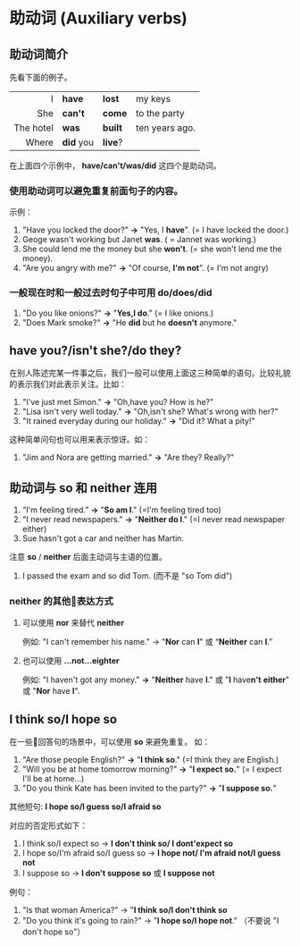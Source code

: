 # 助动词 (Auxiliary verbs)


## 助动词简介
先看下面的例子。

|           |             |           |                |
| --------: | ----------- | --------- | -------------- |
| I         | **have**    | **lost**  | my keys        |
| She       | **can't**   | **come**  | to the party   |
| The hotel | **was**     | **built** | ten years ago. |
| Where     | **did** you | **live**? |                |

在上面四个示例中， **have/can't/was/did** 这四个是助动词。

### 使用助动词可以避免重复前面句子的内容。
示例：
1. "Have you locked the door?" **->** "Yes, I **have**". (= I have locked the door.)
2. Geoge wasn't working but Janet **was**. ( = Jannet was working.)
3. She could lend me the money but she **won't**. (= she won't lend me the money).
4. "Are you angry with me?" **->** "Of course, **I'm not**". (= I'm not angry)
   
   
### 一般现在时和一般过去时句子中可用 **do/does/did**
1. "Do you like onions?" **->** "**Yes,I do**." (= I like onions.)
2. "Does Mark smoke?" **->** "He **did** but he **doesn't** anymore."
   

## **have you?/isn't she?/do they?**
在别人陈述完某一件事之后，我们一般可以使用上面这三种简单的语句。比较礼貌的表示我们对此表示关注。比如：

1. "I've just met Simon." **->** "Oh,have you? How is he?"
2. "Lisa isn't very well today." **->** "Oh,isn't she? What's wrong with her?"
3. "It rained everyday during our holiday." **->** "Did it? What a pity!”

 这种简单问句也可以用来表示惊讶。如：

1. "Jim and Nora are getting married." **->** "Are they? Really?"
   
## 助动词与 **so** 和 **neither** 连用

1. “I'm feeling tired.” **->** "**So am I**." (=I'm feeling tired too)
2. "I never read newspapers." **->** "**Neither do I**." (=I never read newspaper either)
3. Sue hasn't got a car and neither has Martin.

注意 **so** / **neither** 后面主动词与主语的位置。
1. I passed the exam and so did Tom. (而不是 "so Tom did")
   

### **neither** 的其他表达方式
1. 可以使用 **nor** 来替代 **neither**
   
    例如:
        "I can't remember his name." -> "**Nor** can **I**" 或 “**Neither** can **I**.”

2. 也可以使用 **...not...eighter**
   
    例如:
        "I haven't got any money." **->** "**Neither** have **I**." 或 "**I** have**n't** **either**" 或 "**Nor** have **I**".

## **I think so/I hope so**
在一些回答句的场景中，可以使用 **so** 来避免重复。
如：

1. "Are those people English?" **->** "**I think so**." (=I think they are English.)
2. "Will you be at home tomorrow morning?" **->** "**I expect so.**" (= I expect I'll be at home...)
3. "Do you think Kate has been invited to the party?" **->** "**I suppose so.**"
   
其他短句: **I hope so/I guess so/I afraid so**

对应的否定形式如下：
1. I think so/I expect so -> **I don't think so/ I dont'expect so**
2. I hope so/I'm afraid so/I guess so -> **I hope not/ I'm afraid not/I guess not**
3. I suppose so -> **I don't suppose so** 或 **I suppose not**
   
例句：
1. "Is that woman America?" -> "**I think so/I don't think so**
2. "Do you think it's going to rain?" -> "**I hope so/I hope not**." （不要说 "I don't hope so"）
